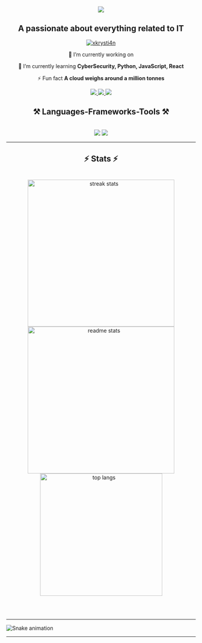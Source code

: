 <h1 align="center">
    <img src="https://readme-typing-svg.herokuapp.com?font=Fira+Code&pause=1000&center=true&vCenter=true&random=false&width=435&lines=I'm+Krysti4n" />
</h1>
<h2 align="center">A passionate about everything related to IT</h2>

<p align="center"> <a href="https://github.com/ryo-ma/github-profile-trophy"><img src="https://github-profile-trophy.vercel.app/?username=xkrysti4n&theme=onedark&row=2&column=3" alt="xkrysti4n" /></a> </p>

<div align="center">
 
 🔭 I’m currently working on 
 
 🌱 I’m currently learning **CyberSecurity, Python, JavaScript, React**

⚡ Fun fact **A cloud weighs around a million tonnes**

 </div>
 
<div align="center"> 
  <a href="mailto:krystianbinek1223@gmail.com">
    <img src="https://img.shields.io/badge/Gmail-333333?style=for-the-badge&logo=gmail&logoColor=red" />
  </a>
  <a href="https://linkedin.com/" target="_blank">
    <img src="https://img.shields.io/badge/LinkedIn-0077B5?style=for-the-badge&logo=linkedin&logoColor=white" target="_blank" />
  </a>
  <a href="https://github.com/xKrysti4n" target="_blank">
     <img src="https://img.shields.io/badge/Portfolio-FF5722?style=for-the-badge&logo=todoist&logoColor=white" target="_blank" /> 
  </a>
</div>

 
<h2 align="center">⚒️ Languages-Frameworks-Tools ⚒️</h2>
<br/>
<div align="center">
    <img src="https://skillicons.dev/icons?i=html,css,vscode,github,git,linux,bash" />
    <img src="https://skillicons.dev/icons?i=nodejs,python,ae,gcp,ps,php" /><br>
</div>

<hr/>

<h2 align="center">⚡ Stats ⚡</h2>
<br>
<div align=center>
  <img width=390 src="https://github-readme-streak-stats-salesp07.vercel.app/?user=xkrysti4n&count_private=true&theme=react&border_radius=10" alt="streak stats"/>
  <img width=390 src="https://github-readme-stats-salesp07.vercel.app/api?username=xkrysti4n&count_private=true&show_icons=true&theme=react&rank_icon=github&border_radius=10" alt="readme stats" />
  <br/>
  <img width=325 align="center" src="https://github-readme-stats-salesp07.vercel.app/api/top-langs/?username=xkrysti4n&hide=HTML&langs_count=8&layout=compact&theme=react&border_radius=10&size_weight=0.5&count_weight=0.5&exclude_repo=github-readme-stats" alt="top langs" />
</div>

<br/><br/>

<hr/>

  <img src="https://raw.githubusercontent.com/xKrysti4n/xKrysti4n/output/snake.svg" alt="Snake animation" />

<hr/>
